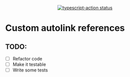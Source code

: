 <p align="center">
  <a href="https://github.com/actions/typescript-action/actions"><img alt="typescript-action status" src="https://github.com/actions/typescript-action/workflows/build-test/badge.svg"></a>
</p>

# Custom autolink references

## TODO:

- [ ] Refactor code
- [ ] Make it testable
- [ ] Write some tests
